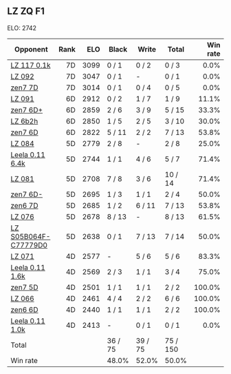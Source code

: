 ## LZ ZQ F1 ##

ELO: 2742

Opponent | Rank | ELO | Black | Write | Total | Win rate
---------|-----:|----:|-------|-------|-------|-------:
[LZ 117 0.1k](LZ%20117%200.1k.md) | 7D | 3099 | 0 / 1 | 0 / 2 | 0 / 3 | 0.0%
[LZ 092](LZ%20092.md) | 7D | 3047 | 0 / 1 | - | 0 / 1 | 0.0%
[zen7 7D](zen7%207D.md) | 7D | 3014 | 0 / 1 | 0 / 4 | 0 / 5 | 0.0%
[LZ 091](LZ%20091.md) | 6D | 2912 | 0 / 2 | 1 / 7 | 1 / 9 | 11.1%
[zen7 6D+](zen7%206D+.md) | 6D | 2859 | 2 / 6 | 3 / 9 | 5 / 15 | 33.3%
[LZ 6b2h](LZ%206b2h.md) | 6D | 2850 | 1 / 5 | 2 / 5 | 3 / 10 | 30.0%
[zen7 6D](zen7%206D.md) | 6D | 2822 | 5 / 11 | 2 / 2 | 7 / 13 | 53.8%
[LZ 084](LZ%20084.md) | 5D | 2779 | 2 / 8 | - | 2 / 8 | 25.0%
[Leela 0.11 6.4k](Leela%200.11%206.4k.md) | 5D | 2744 | 1 / 1 | 4 / 6 | 5 / 7 | 71.4%
[LZ 081](LZ%20081.md) | 5D | 2708 | 7 / 8 | 3 / 6 | 10 / 14 | 71.4%
[zen7 6D-](zen7%206D-.md) | 5D | 2695 | 1 / 3 | 1 / 1 | 2 / 4 | 50.0%
[zen6 7D](zen6%207D.md) | 5D | 2685 | 1 / 2 | 6 / 11 | 7 / 13 | 53.8%
[LZ 076](LZ%20076.md) | 5D | 2678 | 8 / 13 | - | 8 / 13 | 61.5%
[LZ S05B064F-C77779D0](LZ%20S05B064F-C77779D0.md) | 5D | 2638 | 0 / 1 | 7 / 13 | 7 / 14 | 50.0%
[LZ 071](LZ%20071.md) | 4D | 2577 | - | 5 / 6 | 5 / 6 | 83.3%
[Leela 0.11 1.6k](Leela%200.11%201.6k.md) | 4D | 2569 | 2 / 3 | 1 / 1 | 3 / 4 | 75.0%
[zen7 5D](zen7%205D.md) | 4D | 2501 | 1 / 1 | 1 / 1 | 2 / 2 | 100.0%
[LZ 066](LZ%20066.md) | 4D | 2461 | 4 / 4 | 2 / 2 | 6 / 6 | 100.0%
[zen6 6D](zen6%206D.md) | 4D | 2440 | 1 / 1 | 1 / 1 | 2 / 2 | 100.0%
[Leela 0.11 1.0k](Leela%200.11%201.0k.md) | 4D | 2413 | - | 0 / 1 | 0 / 1 | 0.0%
Total | | | 36 / 75 | 39 / 75 | 75 / 150 | 
Win rate| | | 48.0% | 52.0% | 50.0% | 
